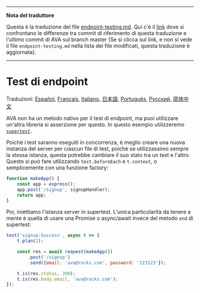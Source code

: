 ___
**Nota del traduttore**

Questa è la traduzione del file [endpoint-testing.md](https://github.com/avajs/ava/blob/main/docs/recipes/endpoint-testing.md). Qui c'è il [link](https://github.com/avajs/ava/compare/c09462c3e515c41da8177a3d9ba5fb0f19759653...master#diff-0730bb7c2e8f9ea2438b52e419dd86c9) dove si confrontano le differenze tra commit di riferimento di questa traduzione e l'ultimo commit di AVA sul branch master (Se si clicca sul link, e non si vede il file `endpoint-testing.md` nella lista dei file modificati, questa traduzione è aggiornata).
___
# Test di endpoint

Traduzioni: [Español](https://github.com/avajs/ava-docs/blob/master/es_ES/docs/recipes/endpoint-testing.md), [Français](https://github.com/avajs/ava-docs/blob/master/fr_FR/docs/recipes/endpoint-testing.md), [Italiano](https://github.com/avajs/ava-docs/blob/master/it_IT/docs/recipes/endpoint-testing.md), [日本語](https://github.com/avajs/ava-docs/blob/master/ja_JP/docs/recipes/endpoint-testing.md), [Português](https://github.com/avajs/ava-docs/blob/master/pt_BR/docs/recipes/endpoint-testing.md), [Русский](https://github.com/avajs/ava-docs/blob/master/ru_RU/docs/recipes/endpoint-testing.md), [简体中文](https://github.com/avajs/ava-docs/blob/master/zh_CN/docs/recipes/endpoint-testing.md)

AVA non ha un metodo nativo per il test di endpoint, ma puoi utilizzare un'altra libreria si asserzione per questo. In questo esempio utilizzeremo [`supertest`](https://github.com/visionmedia/supertest).

Poichè i test saranno eseguiti in concorrenza, è meglio creare una nuova instanza del server per ciascun file di test, poichè se utilizzassimo sempre la stessa istanza, questa potrebbe cambiare il suo stato tra un test e l'altro. Questo si può fare utilizzando `test.beforeEach` e `t.context`, o semplicemente con una funzione factory:

```js
function makeApp() {
	const app = express();
	app.post('/signup', signupHandler);
	return app;
}
```

Poi, iniettiamo l'istanza server in supertest. L'unica particolarità da tenere a mente è quella di usare una Promise o async/await invece del metodo `end` di supertest:

```js
test('signup:Success', async t => {
	t.plan(2);

	const res = await request(makeApp())
		.post('/signup')
		.send({email: 'ava@rocks.com', password: '123123'});

	t.is(res.status, 200);
	t.is(res.body.email, 'ava@rocks.com');
});
```
